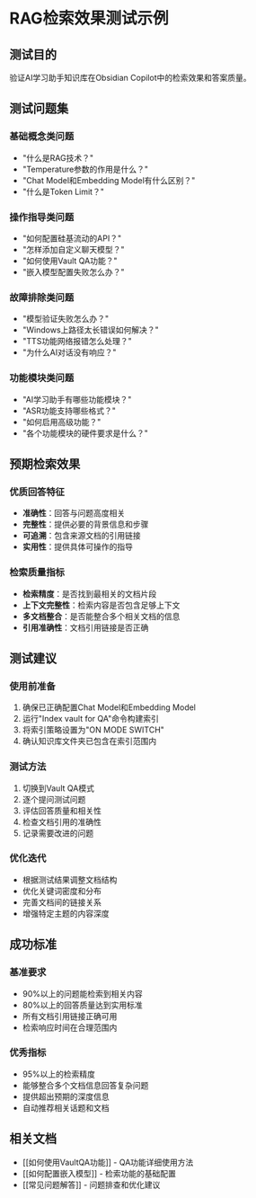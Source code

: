 # RAG检索效果测试示例

## 测试目的
验证AI学习助手知识库在Obsidian Copilot中的检索效果和答案质量。

## 测试问题集

### 基础概念类问题
- "什么是RAG技术？"
- "Temperature参数的作用是什么？"
- "Chat Model和Embedding Model有什么区别？"
- "什么是Token Limit？"

### 操作指导类问题
- "如何配置硅基流动的API？"
- "怎样添加自定义聊天模型？"
- "如何使用Vault QA功能？"
- "嵌入模型配置失败怎么办？"

### 故障排除类问题
- "模型验证失败怎么办？"
- "Windows上路径太长错误如何解决？"
- "TTS功能网络报错怎么处理？"
- "为什么AI对话没有响应？"

### 功能模块类问题
- "AI学习助手有哪些功能模块？"
- "ASR功能支持哪些格式？"
- "如何启用高级功能？"
- "各个功能模块的硬件要求是什么？"

## 预期检索效果

### 优质回答特征
- **准确性**：回答与问题高度相关
- **完整性**：提供必要的背景信息和步骤
- **可追溯**：包含来源文档的引用链接
- **实用性**：提供具体可操作的指导

### 检索质量指标
- **检索精度**：是否找到最相关的文档片段
- **上下文完整性**：检索内容是否包含足够上下文
- **多文档整合**：是否能整合多个相关文档的信息
- **引用准确性**：文档引用链接是否正确

## 测试建议

### 使用前准备
1. 确保已正确配置Chat Model和Embedding Model
2. 运行"Index vault for QA"命令构建索引
3. 将索引策略设置为"ON MODE SWITCH"
4. 确认知识库文件夹已包含在索引范围内

### 测试方法
1. 切换到Vault QA模式
2. 逐个提问测试问题
3. 评估回答质量和相关性
4. 检查文档引用的准确性
5. 记录需要改进的问题

### 优化迭代
- 根据测试结果调整文档结构
- 优化关键词密度和分布
- 完善文档间的链接关系
- 增强特定主题的内容深度

## 成功标准

### 基准要求
- 90%以上的问题能检索到相关内容
- 80%以上的回答质量达到实用标准
- 所有文档引用链接正确可用
- 检索响应时间在合理范围内

### 优秀指标
- 95%以上的检索精度
- 能够整合多个文档信息回答复杂问题
- 提供超出预期的深度信息
- 自动推荐相关话题和文档

## 相关文档
- [[如何使用VaultQA功能]] - QA功能详细使用方法
- [[如何配置嵌入模型]] - 检索功能的基础配置
- [[常见问题解答]] - 问题排查和优化建议